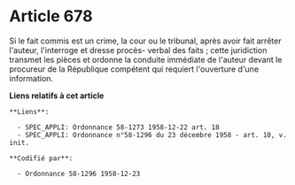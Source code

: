# Article 678

Si le fait commis est un crime, la cour ou le tribunal, après avoir fait arrêter l'auteur, l'interroge et dresse procès-
verbal des faits ; cette juridiction transmet les pièces et ordonne la conduite immédiate de l'auteur devant le procureur de
la République compétent qui requiert l'ouverture d'une information.

**Liens relatifs à cet article**

	**Liens**:

	  - SPEC_APPLI: Ordonnance 58-1273 1958-12-22 art. 18
	  - SPEC_APPLI: Ordonnance n°58-1296 du 23 décembre 1958 - art. 10, v. init.

	**Codifié par**:

	  - Ordonnance 58-1296 1958-12-23
